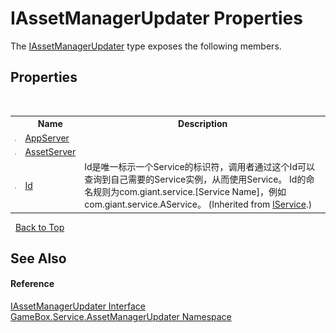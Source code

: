 # IAssetManagerUpdater Properties
 

The <a href="eff029de-fc89-6c88-5d39-7e334f455eae">IAssetManagerUpdater</a> type exposes the following members.


## Properties
&nbsp;<table><tr><th></th><th>Name</th><th>Description</th></tr><tr><td>![Public property](media/pubproperty.gif "Public property")</td><td><a href="836b8ca0-5721-5b77-970f-cddac6b730fa">AppServer</a></td><td></td></tr><tr><td>![Public property](media/pubproperty.gif "Public property")</td><td><a href="b262f082-28c0-e86d-fd08-1960e861bb6b">AssetServer</a></td><td></td></tr><tr><td>![Public property](media/pubproperty.gif "Public property")</td><td><a href="12094deb-39a6-75f3-0f58-3b89113184d2">Id</a></td><td>
Id是唯一标示一个Service的标识符，调用者通过这个Id可以查询到自己需要的Service实例，从而使用Service。 Id的命名规则为com.giant.service.[Service Name]，例如com.giant.service.AService。
 (Inherited from <a href="741e402f-9585-4b18-9dbb-3b6ef80bacae">IService</a>.)</td></tr></table>&nbsp;
<a href="#iassetmanagerupdater-properties">Back to Top</a>

## See Also


#### Reference
<a href="eff029de-fc89-6c88-5d39-7e334f455eae">IAssetManagerUpdater Interface</a><br /><a href="c94e7bc2-6de4-f8b4-7ea9-f8adbc820f44">GameBox.Service.AssetManagerUpdater Namespace</a><br />